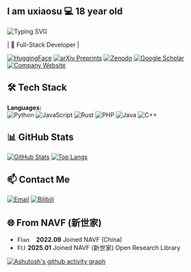 ## I am uxiaosu 💻 18 year old

![Typing SVG](https://readme-typing-svg.demolab.com/?lines=Scienceknows+no+bounds.+科学永无止境;Long-live-science!+科学万岁！&width=400&height=40&color=007BFF&speed=40&loop=true)

| 🔭 Full-Stack Developer |

[![HuggingFace](https://img.shields.io/badge/-HuggingFace-FF6600?style=flat-square&logo=huggingface&logoColor=white  )](https://huggingface.co/Uoomi-ai  ) [![arXiv Preprints](https://img.shields.io/badge/-arXiv-232323?style=flat-square&logo=arxiv&logoColor=white  )](https://arxiv.org/yourprofile  ) [![Zenodo](https://img.shields.io/badge/-Zenodo-232323?style=flat-square&logo=zenodo&logoColor=white  )](https://zenodo.org/communities/nvaf/records?q=&l=list&p=1&s=10&sort=newest  ) [![Google Scholar](https://img.shields.io/badge/Google%20Scholar-4385FE?style=flat-square&logo=google-scholar&logoColor=white)](https://scholar.google.com/citations?user=k_S9Hx4AAAAJ) [![Company Website](https://img.shields.io/badge/-Company%20Website-2E8B57?style=flat-square&logo=internet-explorer&logoColor=white)](https://www.tensorlinx.online/)
## 🛠 Tech Stack

**Languages:**  
![Python](https://img.shields.io/badge/-Python-3776AB?style=flat-square&logo=python&logoColor=white  ) ![JavaScript](https://img.shields.io/badge/-JavaScript-F7DF1E?style=flat-square&logo=javascript&logoColor=black  ) ![Rust](https://img.shields.io/badge/-Rust-000000?style=flat-square&logo=rust&logoColor=white  ) ![PHP](https://img.shields.io/badge/-PHP-777BB4?style=flat-square&logo=php&logoColor=white  ) ![Java](https://img.shields.io/badge/-Java-ED8B00?style=flat-square&logo=java&logoColor=white  ) ![C++](https://img.shields.io/badge/C%2B%2B-00599C.svg?logo=c%2B%2B&logoColor=white  )

## 📊 GitHub Stats

[![GitHub Stats](https://github-readme-stats.vercel.app/api?username=uxiaosu&show_icons=true&theme=&langs_count=0  )](https://github.com/uxiaosu  ) [![Top Langs](https://github-readme-stats.vercel.app/api/top-langs/?username=uxiaosu&layout=compact&theme=&langs_count=200  )](https://github.com/uxiaosu  )

## 📫 Contact Me

 [![Email](https://img.shields.io/badge/-Email-D14836?style=flat-square&logo=gmail&logoColor=white  )](mailto:luxiaosu@foxmail.com)  [![Bilibili](https://img.shields.io/badge/-Bilibili-00A1D6?style=flat-square&logo=bilibili&logoColor=white  )](https://space.bilibili.com/1504380151?spm_id_from=333.337.0.0  )

## 🌐 From NAVF (新世家)

- <img src="https://www.gov.cn/xinwen/2021-01/01/W020220405465362098561.jpg" width="40" height="13" alt="Flag of China"> **2022.09** Joined NAVF (China)  
- <img src="https://flagpedia.asia/data/org/vector/eu.svg" width="20" height="13" alt="EUFlag"> **2025.01** Joined NAVF (新世家) Open Research Library

[![Ashutosh's github activity graph](https://github-readme-activity-graph.vercel.app/graph?username=uxiaosu&theme=green  )](https://github.com/ashutosh00710/github-readme-activity-graph  )
